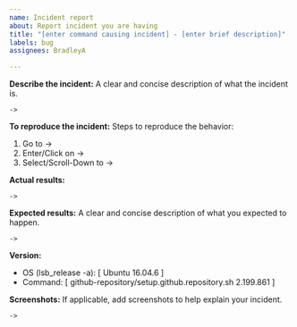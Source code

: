 ```yaml
---
name: Incident report
about: Report incident you are having
title: "[enter command causing incident] - [enter brief description]"
labels: bug
assignees: BradleyA

---
```


**Describe the incident:**
A clear and concise description of what the incident is.

    ->

**To reproduce the incident:**
Steps to reproduce the behavior:
1. Go to ->
2. Enter/Click on ->
3. Select/Scroll-Down to ->

**Actual results:**

    ->

**Expected results:**
A clear and concise description of what you expected to happen.

    ->

**Version:**
 - OS (lsb_release -a): [ Ubuntu 16.04.6 ]
 - Command: [ github-repository/setup.github.repository.sh  2.199.861 ]

**Screenshots:**
If applicable, add screenshots to help explain your incident.

    ->
